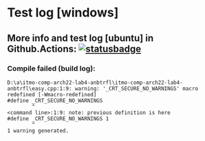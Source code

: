 # Test log [windows]

## More info and test log [ubuntu] in Github.Actions: [![statusbadge](../../actions/workflows/buildtest.yaml/badge.svg?branch=main&event=pull_request)](../../actions/workflows/buildtest.yaml)
        
### Compile failed (build log):
```
D:\a\itmo-comp-arch22-lab4-anbtrfl\itmo-comp-arch22-lab4-anbtrfl\easy.cpp:1:9: warning: '_CRT_SECURE_NO_WARNINGS' macro redefined [-Wmacro-redefined]
#define _CRT_SECURE_NO_WARNINGS
        ^
<command line>:1:9: note: previous definition is here
#define _CRT_SECURE_NO_WARNINGS 1
        ^
1 warning generated.

```